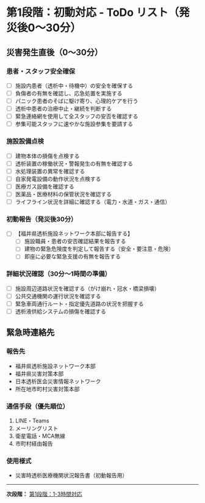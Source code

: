 # 第1段階：初動対応 - ToDo リスト（発災後0～30分）

## 災害発生直後（0～30分）

### 患者・スタッフ安全確保
- [ ] 施設内患者（透析中・待機中）の安全を確保する
- [ ] 負傷者の有無を確認し、応急処置を実施する
- [ ] パニック患者のそばに駆け寄り、心理的ケアを行う
- [ ] 透析中患者の治療中止・継続を判断する
- [ ] 緊急連絡網を使用して全スタッフの安否を確認する
- [ ] 参集可能スタッフに速やかな施設参集を要請する

### 施設設備点検
- [ ] 建物本体の損傷を点検する
- [ ] 透析装置の稼働状況・警報発生の有無を確認する
- [ ] 水処理装置の異常を確認する
- [ ] 自家発電設備の動作状況を点検する
- [ ] 医療ガス設備を確認する
- [ ] 医薬品・医療材料の保管状況を確認する
- [ ] ライフライン状況を詳細に確認する（電力・水道・ガス・通信）

### 初動報告（発災後30分）
- [ ] 【福井県透析施設ネットワーク本部に報告する】
  - [ ] 施設職員・患者の安否確認結果を報告する
  - [ ] 建物の緊急危険度を判定して報告する（安全・要注意・危険）
  - [ ] 即座に必要な緊急支援の有無を報告する

### 詳細状況確認（30分～1時間の準備）
- [ ] 施設周辺道路状況を確認する（がけ崩れ・冠水・橋梁損壊）
- [ ] 公共交通機関の運行状況を確認する
- [ ] 緊急車両通行ルート・指定優先道路の状況を把握する
- [ ] 透析液供給システムの損傷を確認する

## 緊急時連絡先

### 報告先
- 福井県透析施設ネットワーク本部
- 福井県災害対策本部
- 日本透析医会災害情報ネットワーク
- 所在地市町村災害対策本部

### 通信手段（優先順位）
1. LINE・Teams
2. メーリングリスト
3. 衛星電話・MCA無線
4. 市町村経由報告

### 使用様式
- 災害時透析医療機関状況報告書（初動報告用）

---
**次段階：** [第1段階：1-3時間対応](初動対応_チェックリスト_1-3時間.md)